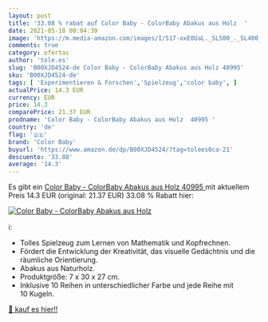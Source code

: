 ```yaml
---
layout: post
title: '33.08 % rabat auf Color Baby - ColorBaby Abakus aus Holz  '
date: 2021-05-18 00:04:39
image: 'https://m.media-amazon.com/images/I/517-oxE0UaL._SL500_._SL400_.jpg'
comments: true
category: ofertas
author: 'tole.es'
slug: 'B00XJD4524-de Color Baby - ColorBaby Abakus aus Holz 40995'
sku: 'B00XJD4524-de'
tags: [ 'Experimentieren & Forschen','Spielzeug','color baby', ]
actualPrice: 14.3 EUR
currency: EUR
price: 14.3
comparePrice: 21.37 EUR
prodname: 'Color Baby - ColorBaby Abakus aus Holz  40995 '
country: 'de'
flag: '🇩🇪'
brand: 'Color Baby'
buyurl: 'https://www.amazon.de/dp/B00XJD4524/?tag=tolees0ca-21'
descuento: '33.08'
average: '14.3'
---
```


Es gibt ein [Color Baby - ColorBaby Abakus aus Holz  40995 ](https://www.amazon.de/dp/B00XJD4524/?tag=tolees0ca-21) mit aktuellem Preis 14.3 EUR (original: 21.37 EUR) 33.08 % Rabatt hier:

[![Color Baby - ColorBaby Abakus aus Holz  ](https://m.media-amazon.com/images/I/517-oxE0UaL._SL500_._SL400_.jpg)](https://www.amazon.de/dp/B00XJD4524/?tag=tolees0ca-21)

ℹ️:

- Tolles Spielzeug zum Lernen von Mathematik und Kopfrechnen.
- Fördert die Entwicklung der Kreativität, das visuelle Gedächtnis und die räumliche Orientierung.
- Abakus aus Naturholz.
- Produktgröße: 7 x 30 x 27 cm.
- Inklusive 10 Reihen in unterschiedlicher Farbe und jede Reihe mit 10 Kugeln.

[🛒 kauf es hier!!](https://www.amazon.de/dp/B00XJD4524/?tag=tolees0ca-21)
